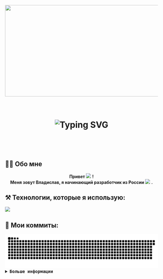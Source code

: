 <div align="center">
    <img src="https://i.imgur.com/x1qqHGp.gif" width=800 height=300/>
</div>
<br>
<br>
<h1 align="center"/>
<h1 align="center">
    <img src="https://readme-typing-svg.herokuapp.com?font=Consolas&size=30&center=True&vCenter=True&duration=3000&pause=800&color=2BF729&width=435&lines=%D0%9F%D1%80%D0%B8%D0%B2%D0%B5%D1%82%2C+%D0%BD%D0%B5%D0%B7%D0%BD%D0%B0%D0%BA%D0%BE%D0%BC%D0%B5%D1%86!;%D0%94%D0%BE%D0%B1%D1%80%D0%BE+%D0%BF%D0%BE%D0%B6%D0%B0%D0%BB%D0%BE%D0%B2%D0%B0%D1%82%D1%8C!" alt="Typing SVG" />
</h1>
<br>
<br>
<br>
    
## 👩‍💻 Обо мне

<div align="center">
    
 **Привет** <image src="https://raw.githubusercontent.com/blackcater/blackcater/main/images/Hi.gif" height=15/> **!** <br>
 **Меня зовут Владислав, я начинающий разработчик из России**  <img src="https://raw.githubusercontent.com/VildMedPap/countryflags/4dd162cc9e888e74cfea900f63e8d9b6b9feb4fc/flags/russia-flag.svg" height="11"/> **.**
 
</div>

 ## ⚒️ Технологии, которые я использую:

<img src="https://skillicons.dev/icons?i=py,vscode,github" />

## 🐍 Мои коммиты:

<div align="center">
    <img src="https://github.com/KR1JAKS/KR1JAKS/blob/output/github-snake-dark.svg" />
</div>

<details>
<summary><samp><b>Больше информации</b></samp></summary>
<h2></h2><br>

<p align="center">
  <samp>
      <a href="#">
          <img src="#" />
      </a>
  </samp>
</p>

<div align="center">
  <table>
    <tr>
      <a href="https://visitcount.itsvg.in">
          <img src="https://visitcount.itsvg.in/api?id=KR1JAKS&label=Profile%20Views&color=8&icon=0&pretty=true" />
      </a>
    </tr>
  </table>
</div>

<div align="center">
  <table>
    <tr>
        <td><img height=259 align="center" alt="GitHub Trophy" src="https://github-readme-stats.vercel.app/api?username=KR1JAKS&show_icons=true&theme=highcontrast&locale=ru"></td>
        <td><img height=259 align="center" alt="GitHub Trophy" src="https://github-readme-stats.vercel.app/api/top-langs/?username=KR1JAKS&hide_progress=false&theme=highcontrast&locale=ru&card_width=400px"></td>
    </tr>
  </table>
</div>
</details>
